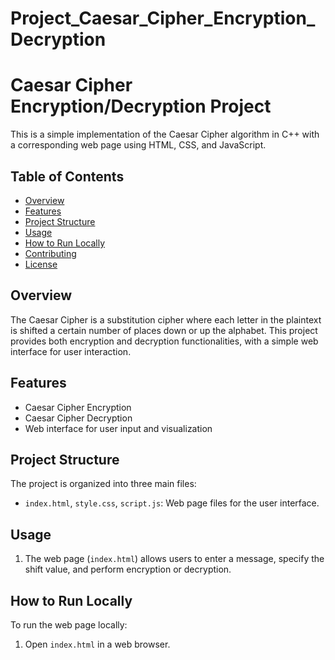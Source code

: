 # Project_Caesar_Cipher_Encryption_Decryption
# Caesar Cipher Encryption/Decryption Project

This is a simple implementation of the Caesar Cipher algorithm in C++ with a corresponding web page using HTML, CSS, and JavaScript.

## Table of Contents
- [Overview](#overview)
- [Features](#features)
- [Project Structure](#project-structure)
- [Usage](#usage)
- [How to Run Locally](#how-to-run-locally)
- [Contributing](#contributing)
- [License](#license)

## Overview

The Caesar Cipher is a substitution cipher where each letter in the plaintext is shifted a certain number of places down or up the alphabet. This project provides both encryption and decryption functionalities, with a simple web interface for user interaction.

## Features

- Caesar Cipher Encryption
- Caesar Cipher Decryption
- Web interface for user input and visualization

## Project Structure

The project is organized into three main files:
- `index.html`, `style.css`, `script.js`: Web page files for the user interface.

## Usage

1. The web page (`index.html`) allows users to enter a message, specify the shift value, and perform encryption or decryption.

## How to Run Locally

To run the web page locally:
1. Open `index.html` in a web browser.


